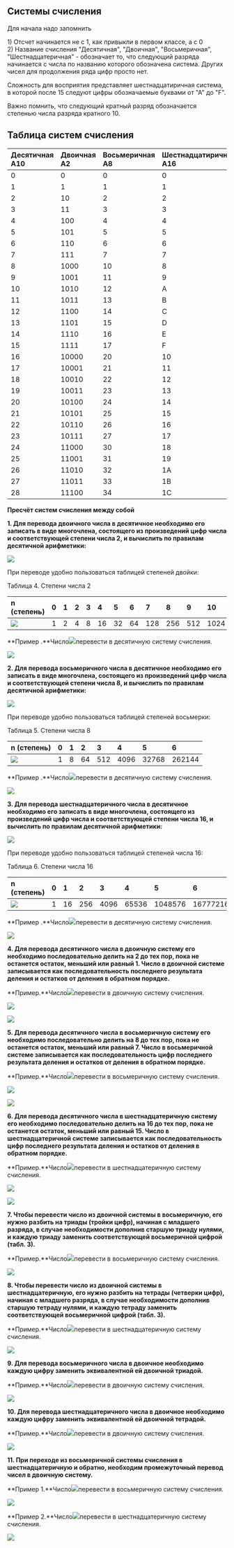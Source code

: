 ## Системы счисления

Для начала надо запомнить

1\) Отсчет начинается не с 1, как привыкли в первом классе, а с 0  
2\) Название счисления "Десятичная", "Двоичная", "Восьмеричная", "Шестнадцатеричная" - обозначает то, что следующий разряда начинается с числа по названию которого обозначена система. Других чисел для продолжения ряда цифр просто нет.

Сложность для восприятия представляет шестнадцатиричная система, в которой после 15 следуют цифры обозначаемые буквами от "А" до "F".

Важно помнить, что следующий кратный разряд обозначается степенью числа разряда кратного 10.

## Таблица систем счисления

| Десятичная А10 | Двоичная А2 | Восьмеричная А8 | Шестнадцатиричная А16 |
| :--- | :--- | :--- | :--- |
| 0 | 0 | 0 | 0 |
| 1 | 1 | 1 | 1 |
| 2 | 10 | 2 | 2 |
| 3 | 11 | 3 | 3 |
| 4 | 100 | 4 | 4 |
| 5 | 101 | 5 | 5 |
| 6 | 110 | 6 | 6 |
| 7 | 111 | 7 | 7 |
| 8 | 1000 | 10 | 8 |
| 9 | 1001 | 11 | 9 |
| 10 | 1010 | 12 | A |
| 11 | 1011 | 13 | B |
| 12 | 1100 | 14 | C |
| 13 | 1101 | 15 | D |
| 14 | 1110 | 16 | E |
| 15 | 1111 | 17 | F |
| 16 | 10000 | 20 | 10 |
| 17 | 10001 | 21 | 11 |
| 18 | 10010 | 22 | 12 |
| 19 | 10011 | 23 | 13 |
| 20 | 10100 | 24 | 14 |
| 21 | 10101 | 25 | 15 |
| 22 | 10110 | 26 | 16 |
| 23 | 10111 | 27 | 17 |
| 24 | 11000 | 30 | 18 |
| 25 | 11001 | 31 | 19 |
| 26 | 11010 | 32 | 1A |
| 27 | 11011 | 33 | 1B |
| 28 | 11100 | 34 | 1C |

**Пресчёт систем счисления между собой**

**1. Для перевода двоичного числа в десятичное необходимо его записать в виде многочлена, состоящего из произведений цифр числа и соответствующей степени числа 2, и вычислить по правилам десятичной арифметики:**

![](http://inf.e-alekseev.ru/extra/formula4.gif)

При переводе удобно пользоваться таблицей степеней двойки:



Таблица 4. Степени числа 2

| n \(степень\) | 0 | 1 | 2 | 3 | 4 | 5 | 6 | 7 | 8 | 9 | 10 |
| :--- | :--- | :--- | :--- | :--- | :--- | :--- | :--- | :--- | :--- | :--- | :--- |
| ![](http://inf.e-alekseev.ru/extra/ris10.gif) | 1 | 2 | 4 | 8 | 16 | 32 | 64 | 128 | 256 | 512 | 1024 |



**Пример .**Число![](http://inf.e-alekseev.ru/extra/ris11.gif)перевести в десятичную систему счисления.

![](http://inf.e-alekseev.ru/extra/formula5.gif)

**2. Для перевода восьмеричного числа в десятичное необходимо его записать в виде многочлена, состоящего из произведений цифр числа и соответствующей степени числа 8, и вычислить по правилам десятичной арифметики:**



![](http://inf.e-alekseev.ru/extra/formula6.gif)

При переводе удобно пользоваться таблицей степеней восьмерки:

Таблица 5. Степени числа 8

| n \(степень\) | 0 | 1 | 2 | 3 | 4 | 5 | 6 |
| :--- | :--- | :--- | :--- | :--- | :--- | :--- | :--- |
| ![](http://inf.e-alekseev.ru/extra/ris8.gif) | 1 | 8 | 64 | 512 | 4096 | 32768 | 262144 |



**Пример .**Число![](http://inf.e-alekseev.ru/extra/ris12.gif)перевести в десятичную систему счисления.

![](http://inf.e-alekseev.ru/extra/formula7.gif)

**3. Для перевода шестнадцатеричного числа в десятичное необходимо его записать в виде многочлена, состоящего из произведений цифр числа и соответствующей степени числа 16, и вычислить по правилам десятичной арифметики:**

![](http://inf.e-alekseev.ru/extra/formula8.gif)

При переводе удобно пользоваться таблицей степеней числа 16:

Таблица 6. Степени числа 16

| n \(степень\) | 0 | 1 | 2 | 3 | 4 | 5 | 6 |
| :--- | :--- | :--- | :--- | :--- | :--- | :--- | :--- |
| ![](http://inf.e-alekseev.ru/extra/ris9.gif) | 1 | 16 | 256 | 4096 | 65536 | 1048576 | 16777216 |



**Пример .**Число![](http://inf.e-alekseev.ru/extra/ris13.gif)перевести в десятичную систему счисления.

![](http://inf.e-alekseev.ru/extra/formula9.gif)

**4. Для перевода десятичного числа в двоичную систему его необходимо последовательно делить на 2 до тех пор, пока не останется остаток, меньший или равный 1. Число в двоичной системе записывается как последовательность последнего результата деления и остатков от деления в обратном порядке.**

**Пример.**Число![](http://inf.e-alekseev.ru/extra/ris14.gif)перевести в двоичную систему счисления.

![](http://inf.e-alekseev.ru/extra/ris15.gif)

![](http://inf.e-alekseev.ru/extra/ris16.gif)

**5. Для перевода десятичного числа в восьмеричную систему его необходимо последовательно делить на 8 до тех пор, пока не останется остаток, меньший или равный 7. Число в восьмеричной системе записывается как последовательность цифр последнего результата деления и остатков от деления в обратном порядке.**

**Пример.**Число![](http://inf.e-alekseev.ru/extra/ris17.gif)перевести в восьмеричную систему счисления.



![](http://inf.e-alekseev.ru/extra/ris35.gif)

![](http://inf.e-alekseev.ru/extra/ris18.gif)

**6. Для перевода десятичного числа в шестнадцатеричную систему его необходимо последовательно делить на 16 до тех пор, пока не останется остаток, меньший или равный 15. Число в шестнадцатеричной системе записывается как последовательность цифр последнего результата деления и остатков от деления в обратном порядке.**

**Пример.**Число![](http://inf.e-alekseev.ru/extra/ris19.gif)перевести в шестнадцатеричную систему счисления.



![](http://inf.e-alekseev.ru/extra/ris20.gif)

![](http://inf.e-alekseev.ru/extra/ris21.gif)

**7. Чтобы перевести число из двоичной системы в восьмеричную, его нужно разбить на триады \(тройки цифр\), начиная с младшего разряда, в случае необходимости дополнив старшую триаду нулями, и каждую триаду заменить соответствующей восьмеричной цифрой \(табл. 3\).**

**Пример.**Число![](http://inf.e-alekseev.ru/extra/ris22.gif)перевести в восьмеричную систему счисления.

![](http://inf.e-alekseev.ru/extra/ris23.gif)

**8. Чтобы перевести число из двоичной системы в шестнадцатеричную, его нужно разбить на тетрады \(четверки цифр\), начиная с младшего разряда, в случае необходимости дополнив старшую тетраду нулями, и каждую тетраду заменить соответствующей восьмеричной цифрой \(табл. 3\).**

**Пример.**Число![](http://inf.e-alekseev.ru/extra/ris24.gif)перевести в шестнадцатеричную систему счисления.

![](http://inf.e-alekseev.ru/extra/ris25.gif)

**9. Для перевода восьмеричного числа в двоичное необходимо каждую цифру заменить эквивалентной ей двоичной триадой.**

**Пример.**Число![](http://inf.e-alekseev.ru/extra/ris26.gif)перевести в двоичную систему счисления.

![](http://inf.e-alekseev.ru/extra/ris27.gif)

**10. Для перевода шестнадцатеричного числа в двоичное необходимо каждую цифру заменить эквивалентной ей двоичной тетрадой.**

**Пример.**Число![](http://inf.e-alekseev.ru/extra/ris33.gif)перевести в двоичную систему счисления.

![](http://inf.e-alekseev.ru/extra/ris34.gif)

**11. При переходе из восьмеричной системы счисления в шестнадцатеричную и обратно, необходим промежуточный перевод чисел в двоичную систему.**

**Пример 1.**Число![](http://inf.e-alekseev.ru/extra/ris29.gif)перевести в восьмеричную систему счисления.

![](http://inf.e-alekseev.ru/extra/ris30.gif)

**Пример 2.**Число![](http://inf.e-alekseev.ru/extra/ris31.gif)перевести в шестнадцатеричную систему счисления.

![](http://inf.e-alekseev.ru/extra/ris32.gif)

